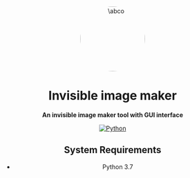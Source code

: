 <div align="center">
  <img src="https://media4.giphy.com/media/v1.Y2lkPTc5MGI3NjExcTU1cDVwbmRqZWJvcDdqYWo0YTE0cDN2aGFkYXphNHpqNDRzZTV6bCZlcD12MV9pbnRlcm5hbF9naWZfYnlfaWQmY3Q9Zw/YlRpYzrkHbtSYDAlaE/giphy.gif"
    if" alt="\abco" width="150" height="150" style="border-radius: 50%; background: transparent; object-fit: cover;"/>
  
  # Invisible image maker

  **An invisible image maker  tool with  GUI interface**

  [![Python](https://img.shields.io/badge/Python-3.x-blue.svg)](https://www.python.org/)

  ## System Requirements

  - Python 3.7





  
